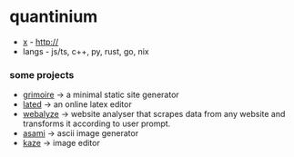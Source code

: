 # quantinium
- [x](https://x.com/quantinium3) - [http://](https://quantinium.dev)
- langs - js/ts, c++, py, rust, go, nix

### some projects
- [grimoire](https://github.com/quantinium03/grimoire) <span>&#8594;</span> a minimal static site generator
- [lated](https://github.com/quantinium03/lated) <span>&#8594;</span> an online latex editor
- [webalyze](https://github.com/quantinium03/webalyze) <span>&#8594;</span> website analyser that scrapes data from any website and transforms it according to user prompt.
- [asami](https://github.com/quantinium03/asami) <span>&#8594;</span> ascii image generator
- [kaze](https://github.com/quantinium03/kaze) <span>&#8594;</span> image editor
